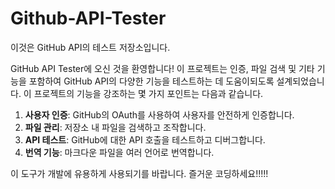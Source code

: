 # Github-API-Tester

이것은 GitHub API의 테스트 저장소입니다.

GitHub API Tester에 오신 것을 환영합니다! 이 프로젝트는 인증, 파일 검색 및 기타 기능을 포함하여 GitHub API의 다양한 기능을 테스트하는 데 도움이되도록 설계되었습니다. 이 프로젝트의 기능을 강조하는 몇 가지 포인트는 다음과 같습니다.

1. **사용자 인증**: GitHub의 OAuth를 사용하여 사용자를 안전하게 인증합니다.
2. **파일 관리**: 저장소 내 파일을 검색하고 조작합니다.
3. **API 테스트**: GitHub에 대한 API 호출을 테스트하고 디버그합니다.
4. **번역 기능**: 마크다운 파일을 여러 언어로 번역합니다.

이 도구가 개발에 유용하게 사용되기를 바랍니다. 즐거운 코딩하세요!!!!!
